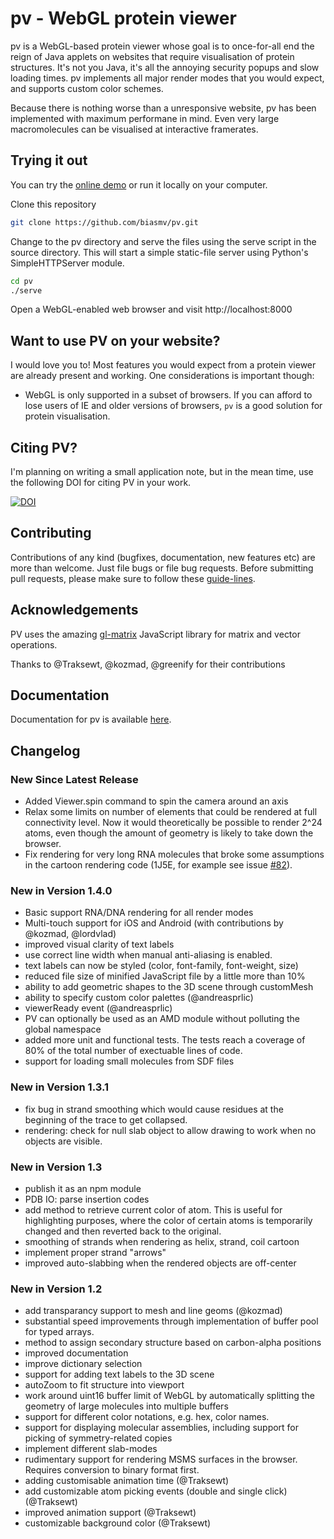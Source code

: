 pv - WebGL protein viewer
=========================================

pv  is a WebGL-based protein viewer whose goal is to once-for-all end the reign of Java applets on websites that require visualisation of protein structures. It's not you Java, it's all the annoying security popups and slow loading times. pv implements all major render modes that you would expect, and supports custom color schemes. 

Because there is nothing worse than a unresponsive website, pv has been implemented with maximum performane in mind. Even very large macromolecules can be visualised at interactive framerates.


Trying it out
-----------------------------------------

You can try the [online demo](http://biasmv.github.io/pv/demo.html) or run it locally on your computer.

Clone this repository

```bash
git clone https://github.com/biasmv/pv.git
```

Change to the pv directory and serve the files using the serve script in the source directory. This will start a simple static-file server using Python's SimpleHTTPServer module.

```bash
cd pv
./serve 
```

Open a WebGL-enabled web browser and visit http://localhost:8000

Want to use PV on your website?
----------------------------------------

I would love you to! Most features you would expect from a protein viewer are already present and working. One considerations is important though:

 * WebGL is only supported in a subset of browsers. If you can afford to lose users of IE and older versions of browsers, `pv` is a good solution for protein visualisation.

Citing PV?
----------------------------------------

I'm planning on writing a small application note, but in the mean time, use the following DOI for citing PV in your work.

[![DOI](https://zenodo.org/badge/7050/biasmv/pv.png)](http://dx.doi.org/10.5281/zenodo.12620)



Contributing
-----------------------------------------

Contributions of any kind (bugfixes, documentation, new features etc) are more than welcome. Just file bugs or file bug requests. Before submitting pull requests, please make sure to follow these [guide-lines](https://github.com/biasmv/pv/blob/master/CONTRIBUTE.md).


Acknowledgements
----------------------------------------

PV uses the amazing [gl-matrix](https://github.com/toji/gl-matrix) JavaScript library for matrix and vector operations.


Thanks to @Traksewt, @kozmad, @greenify for their contributions

Documentation
---------------------------------------

Documentation for pv is available [here](http://pv.readthedocs.org). 

Changelog
----------------------------------------

### New Since Latest Release

- Added Viewer.spin command to spin the camera around an axis
- Relax some limits on number of elements that could be rendered at full connectivity level. Now it would theoretically be possible to render 2^24 atoms, even though the amount of geometry is likely to take down the browser.
- Fix rendering for very long RNA molecules that broke some assumptions in the cartoon rendering code (1J5E, for example see issue [#82](https://github.com/biasmv/pv/issues/82)).

### New in Version 1.4.0

- Basic support RNA/DNA rendering for all render modes
- Multi-touch support for iOS and Android (with contributions by @kozmad, @lordvlad)
- improved visual clarity of text labels
- use correct line width when manual anti-aliasing is enabled.
- text labels can now be styled (color, font-family, font-weight, size)
- reduced file size of minified JavaScript file by a little more than 10%
- ability to add geometric shapes to the 3D scene through customMesh
- ability to specify custom color palettes (@andreasprlic)
- viewerReady event (@andreasprlic)
- PV can optionally be used as an AMD module without polluting the global namespace
- added more unit and functional tests. The tests reach a coverage of 80% of the total number of exectuable lines of code.
- support for loading small molecules from SDF files

### New in Version 1.3.1

- fix bug in strand smoothing which would cause residues at the beginning of the trace to get collapsed.
- rendering: check for null slab object to allow drawing to work when no objects are visible.

### New in Version 1.3

- publish it as an npm module
- PDB IO: parse insertion codes
- add method to retrieve current color of atom. This is useful for highlighting purposes, where the color of certain atoms is temporarily changed and then reverted back to the original.
- smoothing of strands when rendering as helix, strand, coil cartoon
- implement proper strand "arrows"
- improved auto-slabbing when the rendered objects are off-center

### New in Version 1.2

- add transparancy support to mesh and line geoms (@kozmad)
- substantial speed improvements through implementation of buffer pool for typed arrays.
- method to assign secondary structure based on carbon-alpha positions
- improved documentation
- improve dictionary selection
- support for adding text labels to the 3D scene
- autoZoom to fit structure into viewport
- work around uint16 buffer limit of WebGL by automatically splitting the geometry of large molecules into multiple buffers
- support for different color notations, e.g. hex, color names.
- support for displaying molecular assemblies, including support for picking of symmetry-related copies
- implement different slab-modes
- rudimentary support for rendering MSMS surfaces in the browser. Requires conversion to binary format first.
- adding customisable animation time (@Traksewt)
- add customizable atom picking events (double and single click) (@Traksewt)
- improved animation support (@Traksewt)
- customizable background color (@Traksewt)

